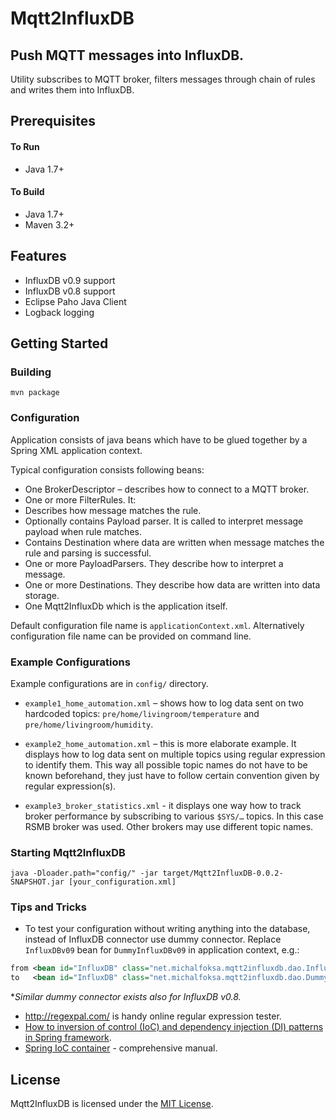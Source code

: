 # Mqtt2InfluxDB

## Push MQTT messages into InfluxDB.

Utility subscribes to MQTT broker, filters messages through chain of rules and writes them into InfluxDB.

## Prerequisites

#### To Run
 - Java 1.7+

#### To Build
 - Java 1.7+
 - Maven 3.2+

## Features
 - InfluxDB v0.9 support
 - InfluxDB v0.8 support
 - Eclipse Paho Java Client
 - Logback logging

## Getting Started

### Building

    mvn package

### Configuration

Application consists of java beans which have to be glued together by a Spring XML application context.

Typical configuration consists following beans:
 -	One BrokerDescriptor – describes how to connect to a MQTT broker.
 -	One or more FilterRules. It:
   - Describes how message matches the rule.
   - Optionally contains Payload parser. It is called to interpret message payload when rule matches.
   - Contains Destination where data are written when message matches the rule and parsing is successful.
 -	One or more PayloadParsers. They describe how to interpret a message.
 -	One or more Destinations. They describe how data are written into data storage.
 -	One Mqtt2InfluxDb which is the application itself.

Default configuration file name is `applicationContext.xml`. Alternatively configuration file name can be provided on command line.

### Example Configurations

Example configurations are in `config/` directory.

 - `example1_home_automation.xml` – shows how to log data sent on two hardcoded topics: `pre/home/livingroom/temperature` and `pre/home/livingroom/humidity`.

 - `example2_home_automation.xml` – this is more elaborate example. It displays how to log data sent on multiple topics using regular expression to identify them. This way all possible topic names do not have to be known beforehand, they just have to follow certain convention given by regular expression(s).

 - `example3_broker_statistics.xml` - it displays one way how to track broker performance by subscribing to various `$SYS/…` topics. In this case RSMB broker was used. Other brokers may use different topic names.

### Starting Mqtt2InfluxDB
    java -Dloader.path="config/" -jar target/Mqtt2InfluxDB-0.0.2-SNAPSHOT.jar [your_configuration.xml]

### Tips and Tricks

 - To test your configuration without writing anything into the database, instead of InfluxDB connector use dummy connector. Replace `InfluxDBv09` bean for `DummyInfluxDBv09` in application context, e.g.:
```XML
from <bean id="InfluxDB" class="net.michalfoksa.mqtt2influxdb.dao.InfluxDBv09">
to   <bean id="InfluxDB" class="net.michalfoksa.mqtt2influxdb.dao.DummyInfluxDBv09">
```
*_Similar dummy connector exists also for InfluxDB v0.8._

 - http://regexpal.com/ is handy online regular expression tester.
 - [How to inversion of control (IoC) and dependency injection (DI) patterns in Spring framework](http://howtodoinjava.com/2013/03/19/inversion-of-control-ioc-and-dependency-injection-di-patterns-in-spring-framework-and-related-interview-questions/).
 - [Spring IoC container](http://docs.spring.io/spring/docs/current/spring-framework-reference/html/beans.html) - comprehensive manual.

## License

Mqtt2InfluxDB is licensed under the [MIT License](http://opensource.org/licenses/MIT).
